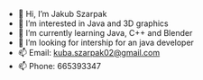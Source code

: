 - 👋 Hi, I’m Jakub Szarpak
- 👀 I’m interested in Java and 3D graphics
- 🌱 I’m currently learning Java, C++ and Blender
- 💞️ I’m looking for intership for an java developer 
- 📫 Email: kuba.szarpak02@gmail.com
- 📫 Phone: 665393347

<!---
Szermanek/Szermanek is a ✨ special ✨ repository because its `README.md` (this file) appears on your GitHub profile.
You can click the Preview link to take a look at your changes.
--->
